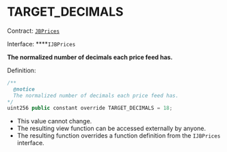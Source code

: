 # TARGET\_DECIMALS

Contract: [`JBPrices`](../)

Interface: ****`IJBPrices`

**The normalized number of decimals each price feed has.**  
  
Definition:

```javascript
/** 
  @notice 
  The normalized number of decimals each price feed has.
*/
uint256 public constant override TARGET_DECIMALS = 18;
```

* This value cannot change.
* The resulting view function can be accessed externally by anyone. 
* The resulting function overrides a function definition from the `IJBPrices` interface.

